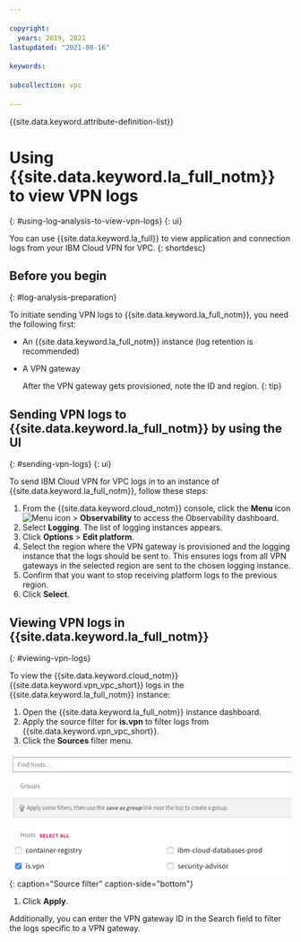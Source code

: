 ```yaml
---

copyright:
  years: 2019, 2021
lastupdated: "2021-08-16"

keywords:

subcollection: vpc

---
```


{{site.data.keyword.attribute-definition-list}}

# Using {{site.data.keyword.la_full_notm}} to view VPN logs
{: #using-log-analysis-to-view-vpn-logs}
{: ui}

You can use {{site.data.keyword.la_full}} to view application and connection logs from your IBM Cloud VPN for VPC.
{: shortdesc}

## Before you begin
{: #log-analysis-preparation}

To initiate sending VPN logs to {{site.data.keyword.la_full_notm}}, you need the following first:

* An {{site.data.keyword.la_full_notm}} instance (log retention is recommended)
* A VPN gateway

   After the VPN gateway gets provisioned, note the ID and region.
   {: tip}

## Sending VPN logs to {{site.data.keyword.la_full_notm}} by using the UI
{: #sending-vpn-logs}
{: ui}

To send IBM Cloud VPN for VPC logs in to an instance of {{site.data.keyword.la_full_notm}}, follow these steps:

1. From the {{site.data.keyword.cloud_notm}} console, click the **Menu** icon ![Menu icon](../../icons/icon_hamburger.svg) &gt; **Observability** to access the Observability dashboard.
1. Select **Logging**. The list of logging instances appears.
1. Click **Options** &gt; **Edit platform**.
1. Select the region where the VPN gateway is provisioned and the logging instance that the logs should be sent to. This ensures logs from all VPN gateways in the selected region are sent to the chosen logging instance.
1. Confirm that you want to stop receiving platform logs to the previous region.
1. Click **Select**.

## Viewing VPN logs in {{site.data.keyword.la_full_notm}}
{: #viewing-vpn-logs}

To view the {{site.data.keyword.cloud_notm}} {{site.data.keyword.vpn_vpc_short}} logs in the {{site.data.keyword.la_full_notm}} instance:

1. Open the {{site.data.keyword.la_full_notm}} instance dashboard. 
1. Apply the source filter for **is.vpn** to filter logs from {{site.data.keyword.vpn_vpc_short}}.
1. Click the **Sources** filter menu.

![Source filter](images/vpc-vpn-logdna-source-filter.png){: caption="Source filter" caption-side="bottom"}

1. Click **Apply**.

Additionally, you can enter the VPN gateway ID in the Search field to filter the logs specific to a VPN gateway.
